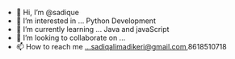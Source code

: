 - 👋 Hi, I’m @sadique
- 👀 I’m interested in ... Python Development
- 🌱 I’m currently learning ... Java and javaScript
- 💞️ I’m looking to collaborate on ...
- 📫 How to reach me ...sadiqalimadikeri@gmail.com,8618510718

<!---
sadiqueAli99/sadiqueAli99 is a ✨ special ✨ repository because its `README.md` (this file) appears on your GitHub profile.
You can click the Preview link to take a look at your changes.
--->
